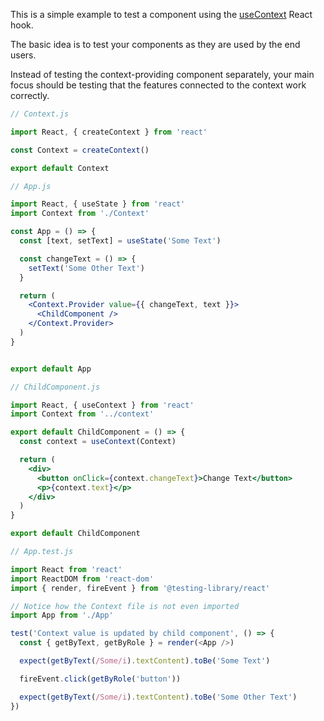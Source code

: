 This is a simple example to test a component using the [useContext](https://reactjs.org/docs/hooks-reference.html#usecontext) React hook.

The basic idea is to test your components as they are used by the end users. 

Instead of testing the context-providing component separately, your main focus should be testing that the features connected to the context work correctly.


```js
// Context.js

import React, { createContext } from 'react'

const Context = createContext()

export default Context
```

```jsx
// App.js

import React, { useState } from 'react'
import Context from './Context'

const App = () => {
  const [text, setText] = useState('Some Text')

  const changeText = () => {
    setText('Some Other Text')
  }

  return (
    <Context.Provider value={{ changeText, text }}>
      <ChildComponent />
    </Context.Provider>
  )
}


export default App
```

```jsx
// ChildComponent.js

import React, { useContext } from 'react'
import Context from '../context'

export default ChildComponent = () => {
  const context = useContext(Context)

  return (
    <div>
      <button onClick={context.changeText}>Change Text</button>
      <p>{context.text}</p>
    </div>
  )
}

export default ChildComponent
```

```js
// App.test.js

import React from 'react'
import ReactDOM from 'react-dom'
import { render, fireEvent } from '@testing-library/react'

// Notice how the Context file is not even imported
import App from './App'

test('Context value is updated by child component', () => {
  const { getByText, getByRole } = render(<App />)

  expect(getByText(/Some/i).textContent).toBe('Some Text')

  fireEvent.click(getByRole('button'))

  expect(getByText(/Some/i).textContent).toBe('Some Other Text')
})
```
